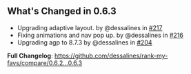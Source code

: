 ## What's Changed in 0.6.3

- Upgrading adaptive layout. by @dessalines in [#217](https://github.com/dessalines/rank-my-favs/pull/217)
- Fixing animations and nav pop up. by @dessalines in [#216](https://github.com/dessalines/rank-my-favs/pull/216)
- Upgrading agp to 8.7.3 by @dessalines in [#204](https://github.com/dessalines/rank-my-favs/pull/204)

**Full Changelog**: https://github.com/dessalines/rank-my-favs/compare/0.6.2...0.6.3

<!-- generated by git-cliff -->
